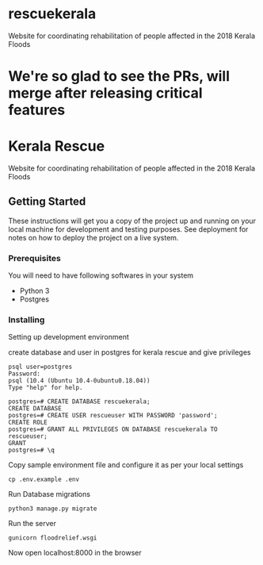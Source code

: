 # rescuekerala
Website for coordinating rehabilitation of people affected in the 2018 Kerala Floods

We're so glad to see the PRs, will merge after releasing critical features
=======
# Kerala Rescue

Website for coordinating rehabilitation of people affected in the 2018 Kerala Floods

## Getting Started

These instructions will get you a copy of the project up and running on your local machine for development and testing purposes. See deployment for notes on how to deploy the project on a live system.

### Prerequisites

You will need to have following softwares in your system

- Python 3
- Postgres

### Installing

Setting up development environment

create database and user in postgres for kerala rescue and give privileges

```
psql user=postgres
Password: 
psql (10.4 (Ubuntu 10.4-0ubuntu0.18.04))
Type "help" for help.

postgres=# CREATE DATABASE rescuekerala;
CREATE DATABASE
postgres=# CREATE USER rescueuser WITH PASSWORD 'password';
CREATE ROLE
postgres=# GRANT ALL PRIVILEGES ON DATABASE rescuekerala TO rescueuser;
GRANT
postgres=# \q

```
Copy sample environment file and configure it as per your local settings

```
cp .env.example .env
```

Run Database migrations

```
python3 manage.py migrate
```

Run the server

```
gunicorn floodrelief.wsgi
```
Now open localhost:8000 in the browser
